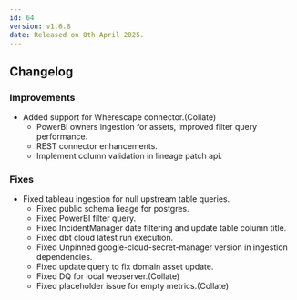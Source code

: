 ```yaml
---
id: 64
version: v1.6.8
date: Released on 8th April 2025.
---
```

## Changelog

### Improvements

- Added support for Wherescape connector.(Collate)
   -  PowerBI owners ingestion for assets, improved filter query performance.
   -  REST connector enhancements.
   -  Implement column validation in lineage patch api.

### Fixes

- Fixed tableau ingestion for null upstream table queries.
   -  Fixed public schema lieage for postgres.
   -  Fixed PowerBI filter query.
   -  Fixed IncidentManager date filtering and update table column title.
   -  Fixed dbt cloud latest run execution.
   -  Fixed Unpinned google-cloud-secret-manager version in ingestion dependencies.
   -  Fixed update query to fix domain asset update.
   -  Fixed DQ for local webserver.(Collate)
   -  Fixed placeholder issue for empty metrics.(Collate)

